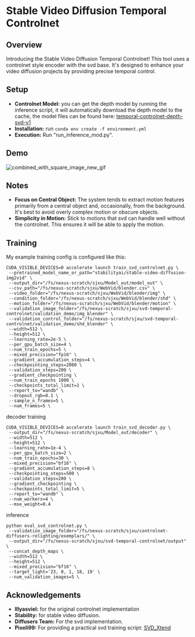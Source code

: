 # Stable Video Diffusion Temporal Controlnet

## Overview
Introducing the Stable Video Diffusion Temporal Controlnet! This tool uses a controlnet style encoder with the svd base. It's designed to enhance your video diffusion projects by providing precise temporal control.

## Setup
- **Controlnet Model:** you can get the depth model by running the inference script, it will automatically download the depth model to the cache, the model files can be found here: [temporal-controlnet-depth-svd-v1](https://huggingface.co/CiaraRowles/temporal-controlnet-depth-svd-v1)
- **Installation:** run `conda env create -f environment.yml`
- **Execution:** Run "run_inference_mod.py".

## Demo

![combined_with_square_image_new_gif](https://github.com/CiaraStrawberry/sdv_controlnet/assets/13116982/055c8d3b-074e-4aeb-9ddc-70d12b5504d5)

## Notes
- **Focus on Central Object:** The system tends to extract motion features primarily from a central object and, occasionally, from the background. It's best to avoid overly complex motion or obscure objects.
- **Simplicity in Motion:** Stick to motions that svd can handle well without the controlnet. This ensures it will be able to apply the motion.

## Training
My example training config is configured like this:
```
CUDA_VISIBLE_DEVICES=0 accelerate launch train_svd_controlnet.py \
 --pretrained_model_name_or_path="stabilityai/stable-video-diffusion-img2vid" \
 --output_dir="/fs/nexus-scratch/sjxu/Model_out/model_out" \
 --csv_path="/fs/nexus-scratch/sjxu/WebVid/blender.csv" \
 --video_folder="/fs/nexus-scratch/sjxu/WebVid/blender/img" \
 --condition_folder="/fs/nexus-scratch/sjxu/WebVid/blender/shd" \
 --motion_folder="/fs/nexus-scratch/sjxu/WebVid/blender/motion" \
 --validation_image_folder="/fs/nexus-scratch/sjxu/svd-temporal-controlnet/validation_demo/img_blender" \
 --validation_control_folder="/fs/nexus-scratch/sjxu/svd-temporal-controlnet/validation_demo/shd_blender" \
 --width=512 \
 --height=512 \
 --learning_rate=2e-5 \
 --per_gpu_batch_size=4 \
 --num_train_epochs=5 \
 --mixed_precision="fp16" \
 --gradient_accumulation_steps=4 \
 --checkpointing_steps=2000 \
 --validation_steps=200 \
 --gradient_checkpointing \
 --num_train_epochs 1000 \
 --checkpoints_total_limit=1 \
 --report_to="wandb" \
 --dropout_rgb=0.1 \
 --sample_n_frames=5 \
 --num_frames=5 \
```
decoder training
```
CUDA_VISIBLE_DEVICES=0 accelerate launch train_svd_decoder.py \
 --output_dir="/fs/nexus-scratch/sjxu/Model_out/decoder" \
 --width=512 \
 --height=512 \
 --learning_rate=1e-4 \
 --per_gpu_batch_size=2 \
 --num_train_epochs=30 \
 --mixed_precision="bf16" \
 --gradient_accumulation_steps=8 \
 --checkpointing_steps=500 \
 --validation_steps=200 \
 --gradient_checkpointing \
 --checkpoints_total_limit=5 \
 --report_to="wandb" \
 --num_workers=4 \
 --mse_weight=0.4

```

inference
```
python eval_svd_controlnet.py \
 --validation_image_folder="/fs/nexus-scratch/sjxu/controlnet-diffusers-relighting/exemplars/" \
 --output_dir="/fs/nexus-scratch/sjxu/svd-temporal-controlnet/output" \
 --concat_depth_maps \
 --width=512 \
 --height=512 \
 --mixed_precision="bf16" \
 --target_light='23, 0, 1, 18, 19' \
 --num_validation_images=5 \
```


## Acknowledgements
- **lllyasviel:** for the original controlnet implementation
- **Stability:** for stable video diffusion.
- **Diffusers Team:** For the svd implementation.
- **Pixeli99:** For providing a practical svd training script: [SVD_Xtend](https://github.com/pixeli99/SVD_Xtend)
